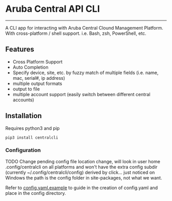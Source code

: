 # Aruba Central API CLI

---

A CLI app for interacting with Aruba Central Clound Management Platform. With cross-platform / shell support. i.e. Bash, zsh, PowerShell, etc.

## Features
- Cross Platform Support
- Auto Completion
- Specify device, site, etc. by fuzzy match of multiple fields (i.e. name, mac, serial#, ip address)
- multiple output formats
- output to file
- multiple account support (easily switch between different central accounts)

## Installation
Requires python3 and pip

`pip3 install centralcli`

### Configuration

TODO Change pending config file location change, will look in user home .config/centralcli on all platforms and won't have the extra config subdir (currently ~/.config/centralcli/config) derived by click... just noticed on Windows the path is the config folder in site-packages, not what we want.

Refer to [config.yaml.example](config/config.yaml.example) to guide in the creation of config.yaml and place in the config directory.